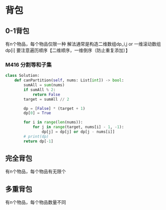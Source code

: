 # 背包
## 0-1背包
有n个物品，每个物品仅限一种
解法通常是构造二维数组dp_i,j or 一维滚动数组dp[i]
 要注意遍历顺序【二维顺序，一维倒序（防止重复添加）】
### M416 分割等和子集
```python
class Solution:
    def canPartition(self, nums: List[int]) -> bool:
        sumAll = sum(nums)
        if sumAll % 2:
            return False
        target = sumAll // 2

        dp = [False] * (target + 1)
        dp[0] = True

        for i in range(len(nums)):
            for j in range(target, nums[i] - 1, -1):
                dp[j] = dp[j] or dp[j - nums[i]]
        # print(dp)
        return dp[-1]
```
## 完全背包
有n个物品，每个物品有无限个

## 多重背包
有n个物品，每个物品数量不同


